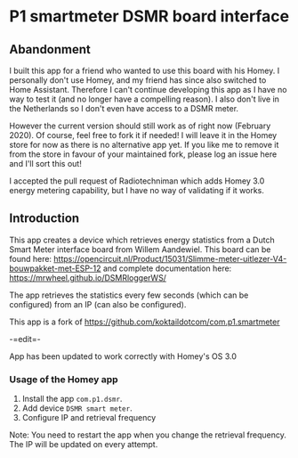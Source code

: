 # P1 smartmeter DSMR board interface

## Abandonment
I built this app for a friend who wanted to use this board with his Homey. I personally don't use Homey, and my friend has since also switched to Home Assistant. Therefore I can't continue developing this app as I have no way to test it (and no longer have a compelling reason). I also don't live in the Netherlands so I don't even have access to a DSMR meter.

However the current version should still work as of right now (February 2020). Of course, feel free to fork it if needed! I will leave it in the Homey store for now as there is no alternative app yet. If you like me to remove it from the store in favour of your maintained fork, please log an issue here and I'll sort this out!

I accepted the pull request of Radiotechniman which adds Homey 3.0 energy metering capability, but I have no way of validating if it works.

## Introduction
This app creates a device which retrieves energy statistics from a Dutch Smart Meter interface board from Willem Aandewiel. This board can be found here: https://opencircuit.nl/Product/15031/Slimme-meter-uitlezer-V4-bouwpakket-met-ESP-12 and complete documentation here: https://mrwheel.github.io/DSMRloggerWS/

The app retrieves the statistics every few seconds (which can be configured) from an IP (can also be configured).

This app is a fork of https://github.com/koktaildotcom/com.p1.smartmeter

-=edit=- 

App has been updated to work correctly with Homey's OS 3.0 

### Usage of the Homey app
1. Install the app `com.p1.dsmr`.
2. Add device `DSMR smart meter`.
3. Configure IP and retrieval frequency

Note: You need to restart the app when you change the retrieval frequency. The IP will be updated on every attempt.

